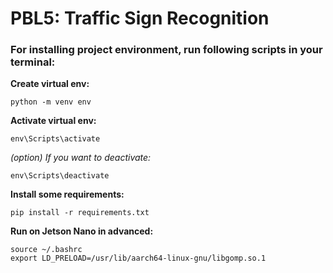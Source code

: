 # PBL5: Traffic Sign Recognition

### For installing project environment, run following scripts in your terminal:

**Create virtual env:**
```
python -m venv env
```

**Activate virtual env:**
```
env\Scripts\activate
```

*(option) If you want to deactivate:*
```
env\Scripts\deactivate
```

**Install some requirements:**
```
pip install -r requirements.txt
```

**Run on Jetson Nano in advanced:**
```
source ~/.bashrc
export LD_PRELOAD=/usr/lib/aarch64-linux-gnu/libgomp.so.1
```